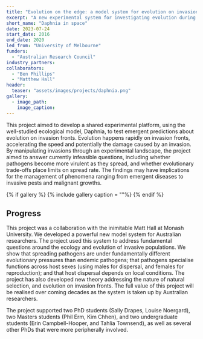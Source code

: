 ```yaml
---
title: "Evolution on the edge: a model system for evolution on invasion fronts"
excerpt: "A new experimental system for investigating evolution during invasion"
short_name: "Daphnia in space"
date: 2023-07-24
start_date: 2016
end_date: 2020
led_from: "University of Melbourne"
funders:
  - "Australian Research Council"
industry_partners:
collaborators:
  - "Ben Phillips"
  - "Matthew Hall"
header:
  teaser: "assets/images/projects/daphnia.png"
gallery:
  - image_path: 
    image_caption: 
---
```


This project aimed to develop a shared experimental platform, using the well-studied ecological model, Daphnia, to test emergent predictions about evolution on invasion fronts. Evolution happens rapidly on invasion fronts, accelerating the speed and potentially the damage caused by an invasion. By manipulating invasions through an experimental landscape, the project aimed to answer currently infeasible questions, including whether pathogens become more virulent as they spread, and whether evolutionary trade-offs place limits on spread rate. The findings may have implications for the management of phenomena ranging from emergent diseases to invasive pests and malignant growths.


{% if gallery %}
{% include gallery caption = ""%}
{% endif %}

## Progress

This project was a collaboration with the inimitable Matt Hall at Monash University. We developed a powerful new model system for Australian researchers.  The project used this system to address fundamental questions around the ecology and evolution of invasive populations.  We show that spreading pathogens are under fundamentally different evolutionary pressures than endemic pathogens; that pathogens specialise functions across host sexes (using males for dispersal, and females for reproduction); and that host dispersal depends on local conditions.  The project has also developed new theory addressing the nature of natural selection, and evolution on invasion fronts.  The full value of this project will be realised over coming decades as the system is taken up by Australian researchers.

The project supported two PhD students (Sally Drapes, Louise Noergard), two Masters students (Phil Erm, Kim Chhen), and two undergraduate students (Erin Campbell-Hooper, and Tahlia Townsend), as well as several other PhDs that were more peripherally involved.


